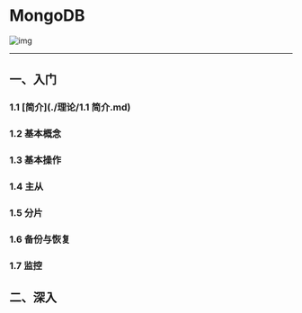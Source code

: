 # MongoDB

![img](https://www.runoob.com/wp-content/uploads/2013/10/mongodb-logo.png)

---

## 一、入门

### 1.1 [简介](./理论/1.1 简介.md)

### 1.2 基本概念

### 1.3 基本操作

### 1.4 主从

### 1.5 分片

### 1.6 备份与恢复

### 1.7 监控

## 二、深入

